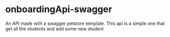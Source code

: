 # onboardingApi-swagger
An API made with a swagger petstore template. This api is a simple one that get all the students and add some new student
